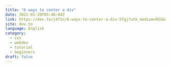 ```yaml
---
title: "6 ways to center a div"
date: 2022-01-20T05:46:04Z
link: https://dev.to/j471n/6-ways-to-center-a-div-5fgj?utm_medium=RSS&utm_source=news.12bit.vn
site: dev.to
language: English
category:
  - css
  - webdev
  - tutorial
  - beginners
draft: false
---
```

